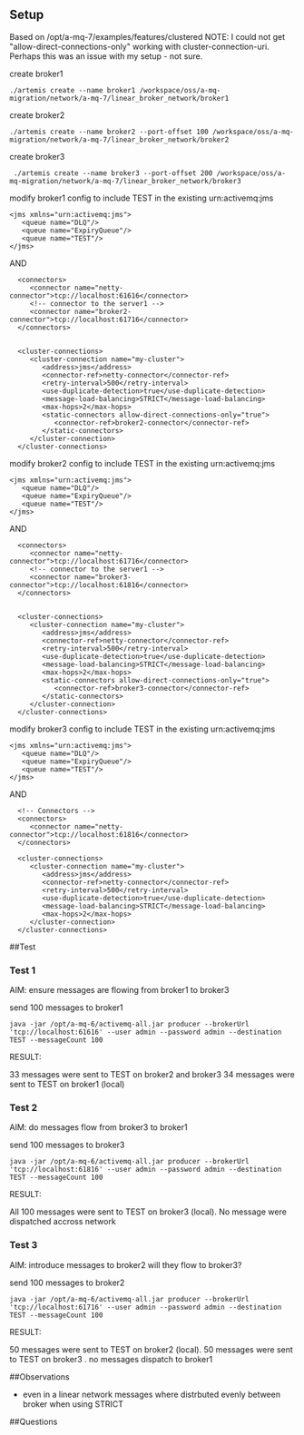 ## Setup

Based on /opt/a-mq-7/examples/features/clustered
NOTE: I could not get "allow-direct-connections-only" working with cluster-connection-uri. Perhaps this was an issue with my setup - not sure.



create broker1 

	./artemis create --name broker1 /workspace/oss/a-mq-migration/network/a-mq-7/linear_broker_network/broker1

create broker2

	./artemis create --name broker2 --port-offset 100 /workspace/oss/a-mq-migration/network/a-mq-7/linear_broker_network/broker2

create broker3

	 ./artemis create --name broker3 --port-offset 200 /workspace/oss/a-mq-migration/network/a-mq-7/linear_broker_network/broker3

modify broker1 config to include TEST in the existing urn:activemq:jms

    <jms xmlns="urn:activemq:jms">
       <queue name="DLQ"/>
       <queue name="ExpiryQueue"/>
 	   <queue name="TEST"/>
    </jms>

AND

      <connectors>
         <connector name="netty-connector">tcp://localhost:61616</connector>
         <!-- connector to the server1 -->
         <connector name="broker2-connector">tcp://localhost:61716</connector>
      </connectors>
	  
	  
      <cluster-connections>
         <cluster-connection name="my-cluster">
            <address>jms</address>
            <connector-ref>netty-connector</connector-ref>
            <retry-interval>500</retry-interval>
            <use-duplicate-detection>true</use-duplicate-detection>
            <message-load-balancing>STRICT</message-load-balancing>
            <max-hops>2</max-hops>
            <static-connectors allow-direct-connections-only="true">
               <connector-ref>broker2-connector</connector-ref>
            </static-connectors>
         </cluster-connection>
      </cluster-connections>

modify broker2 config to include TEST in the existing urn:activemq:jms

    <jms xmlns="urn:activemq:jms">
       <queue name="DLQ"/>
       <queue name="ExpiryQueue"/>
 	   <queue name="TEST"/>
    </jms>

AND

      <connectors>
         <connector name="netty-connector">tcp://localhost:61716</connector>
         <!-- connector to the server1 -->
         <connector name="broker3-connector">tcp://localhost:61816</connector>
      </connectors>
	  
	  
      <cluster-connections>
         <cluster-connection name="my-cluster">
            <address>jms</address>
            <connector-ref>netty-connector</connector-ref>
            <retry-interval>500</retry-interval>
            <use-duplicate-detection>true</use-duplicate-detection>
            <message-load-balancing>STRICT</message-load-balancing>
            <max-hops>2</max-hops>
            <static-connectors allow-direct-connections-only="true">
               <connector-ref>broker3-connector</connector-ref>
            </static-connectors>
         </cluster-connection>
      </cluster-connections>
	  	  

modify broker3 config to include TEST in the existing urn:activemq:jms

    <jms xmlns="urn:activemq:jms">
       <queue name="DLQ"/>
       <queue name="ExpiryQueue"/>
 	   <queue name="TEST"/>
    </jms>

AND


      <!-- Connectors -->
      <connectors>
         <connector name="netty-connector">tcp://localhost:61816</connector>
      </connectors>

      <cluster-connections>
         <cluster-connection name="my-cluster">
            <address>jms</address>
            <connector-ref>netty-connector</connector-ref>
            <retry-interval>500</retry-interval>
            <use-duplicate-detection>true</use-duplicate-detection>
            <message-load-balancing>STRICT</message-load-balancing>
            <max-hops>2</max-hops>
         </cluster-connection>
      </cluster-connections>
	  
##Test

### Test 1
AIM: ensure messages are flowing from broker1 to broker3

send 100 messages to broker1

	java -jar /opt/a-mq-6/activemq-all.jar producer --brokerUrl 'tcp://localhost:61616' --user admin --password admin --destination TEST --messageCount 100

RESULT:

33 messages were sent to  TEST on broker2 and broker3
34 messages were sent to  TEST on broker1 (local)

### Test 2
AIM: do messages flow from broker3 to broker1

send 100 messages to broker3

	java -jar /opt/a-mq-6/activemq-all.jar producer --brokerUrl 'tcp://localhost:61816' --user admin --password admin --destination TEST --messageCount 100

RESULT:

All 100 messages were sent to  TEST on broker3 (local). No message were dispatched accross network


### Test 3
AIM: introduce messages to broker2 will they flow to broker3?

send 100 messages to broker2

	java -jar /opt/a-mq-6/activemq-all.jar producer --brokerUrl 'tcp://localhost:61716' --user admin --password admin --destination TEST --messageCount 100

RESULT:

50 messages were sent to  TEST on broker2 (local).
50 messages were sent to  TEST on broker3 .
no messages dispatch to broker1


##Observations

- even in a linear network messages where distrbuted evenly between broker when using STRICT


##Questions



